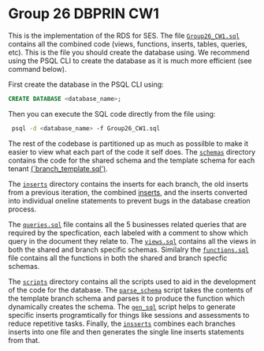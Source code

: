 # Group 26 DBPRIN CW1
This is the implementation of the RDS for SES. The file [`Group26_CW1.sql`](Group26_CW1.sql) contains all the combined code (views, functions, inserts, tables, queries, etc). This is the file you should create the database using. We recommend using the PSQL CLI to create the database as it is much more efficient (see command below). 

First create the database in the PSQL CLI using:
```sql
CREATE DATABASE <database_name>;
```

Then you can execute the SQL code directly from the file using:
```bash
 psql -d <database_name> -f Group26_CW1.sql
```

The rest of the codebase is partitioned up as much as possilble to make it easier to view what each part of the code it self does. The [`schemas`](schemas) directory contains the code for the shared schema and the template schema for each tenant [(`branch_template.sql')](schemas/branch_template.sql). 

The [`inserts`](inserts) directory contains the inserts for each branch, the old inserts from a previous iteration, the combined [inserts](inserts/inserts.sql), and the inserts converted into individual oneline statements to prevent bugs in the database creation process. 

The [`queries.sql`](queries.sql) file contains all the 5 businesses related queries that are required by the specfication, each labeled with a comment to show which query in the document they relate to. The [`views.sql`](views.sql) contains all the views in both the shared and branch specific schemas. Similalry the [`functions.sql`](functions.sql) file contains all the functions in both the shared and branch specfic schemas.

The [`scripts`](scripts) directory contains all the scripts used to aid in the development of the code for the database. The [`parse_schema`](scripts/parse_schema/main.py) script takes the contents of the template branch schema and parses it to produce the function which dynamically creates the schema. The [`gen_sql`](scripts/gen_sql/main.py) script helps to generate specific inserts programtically for things like sessions and assessments to reduce repetitive tasks. Finally, the [`insserts`](scripts/inserts/main.py) combines each branches inserts into one file and then generates the single line inserts statements from that. 
